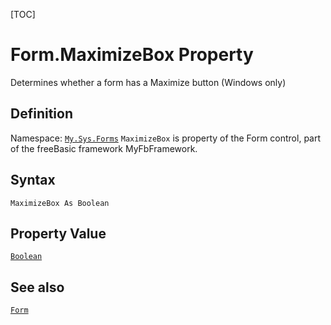 [TOC]
# Form.MaximizeBox Property
Determines whether a form has a Maximize button (Windows only)
## Definition
Namespace: [`My.Sys.Forms`](My.Sys.Forms.md)
`MaximizeBox` is property of the Form control, part of the freeBasic framework MyFbFramework.
## Syntax
```freeBasic
MaximizeBox As Boolean
```
## Property Value
[`Boolean`]("https://www.freebasic.net/wiki/KeyPgBoolean")
## See also
[`Form`](Form.md)
